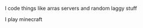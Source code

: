 I code things like arras servers and random laggy stuff

I play minecraft
<!---
KronosEternal/KronosEternal is a ✨ special ✨ repository because its `README.md` (this file) appears on your GitHub profile.
You can click the Preview link to take a look at your changes.
--->
